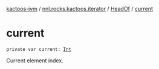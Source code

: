 [kactoos-jvm](../../index.md) / [nnl.rocks.kactoos.iterator](../index.md) / [HeadOf](index.md) / [current](./current.md)

# current

`private var current: `[`Int`](https://kotlinlang.org/api/latest/jvm/stdlib/kotlin/-int/index.html)

Current element index.


